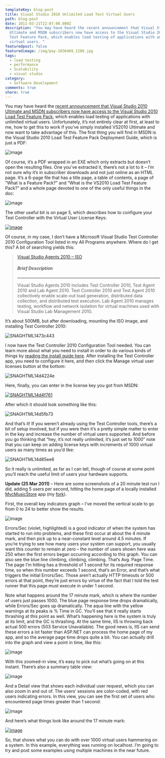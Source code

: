 ```yaml
---
templateKey: blog-post
title: Visual Studio 2010 Unlimited Load Test Virtual Users
path: blog-post
date: 2011-03-21T22:07:00.000Z
description: "You may have heard the recent announcement that Visual Studio 2010
  Ultimate and MSDN subscribers now have access to the Visual Studio 2010 Load
  Test Feature Pack, which enables load testing of applications with unlimited
  virtual users. "
featuredpost: false
featuredimage: /img/pay-1036469_1280.jpg
tags:
  - load testing
  - performance
  - Scalability
  - visual studio
category:
  - Software Development
comments: true
share: true
---
```

You may have heard the [recent announcement that Visual Studio 2010 Ultimate and MSDN subscribers now have access to the Visual Studio 2010 Load Test Feature Pack](http://blogs.msdn.com/b/vstsqualitytools/archive/2011/03/08/announcement-unlimited-load-testing-for-visual-studio-2010-ultimate-with-msdn-subscribers-now.aspx), which enables load testing of applications with unlimited virtual users. Unfortunately, it’s not entirely clear at first, at least to me, how to get this to work if you’ve simply installed VS2010 Ultimate and now want to take advantage of this. The first thing you will find in MSDN is the Visual Studio 2010 Load Test Feature Pack Deployment Guide, which is just a PDF:

![image](<> "image")

Of course, it’s a PDF wrapped in an EXE which only extracts but doesn’t open the resulting files. One you’ve extracted it, there’s not a lot to it – I’m not sure why it’s in subscriber downloads and not just online as an HTML page. It’s a 6-page file that has a title page, a table of contents, a page of “What is a Feature Pack?” and “What is the VS2010 Load Test Feature Pack?” and a whole page devoted to one of the only useful things in the doc:

![image](<> "image")

The other useful bit is on page 5, which describes how to configure your Test Controller with the Virtual User License Keys:

[![image](<> "image")](http://stevesmithblog.com/files/media/image/Windows-Live-Writer/Visual-Studio-2010-Unlimited-Load-Test-V_F1FE/image_8.png)

Of course, in my case, I don’t have a Microsoft Visual Studio Test Controller 2010 Configuration Tool listed in my All Programs anywhere. Where do I get this? A bit of searching yields this:

> [Visual Studio Agents 2010 – ISO](http://www.microsoft.com/downloads/en/details.aspx?FamilyID=a3216d2a-0530-4f6c-a7c9-0df37c54a902&displaylang=en)
>
> ##### Brief Description
>
> - - -
>
> Visual Studio Agents 2010 includes Test Controller 2010, Test Agent 2010 and Lab Agent 2010. Test Controller 2010 and Test Agent 2010 collectively enable scale-out load generation, distributed data collection, and distributed test execution. Lab Agent 2010 manages testing, workflow and network isolation for virtual machines used with Visual Studio Lab Management 2010.

It’s about 500MB, but after downloading, mounting the ISO image, and installing Test Controller 2010:

![SNAGHTML1473c443](<> "SNAGHTML1473c443")

I now have the Test Controller 2010 Configuration Tool needed. You can learn more about what you need to install in order to do various kinds of things by [reading the install guide here](http://msdn.microsoft.com/library/dd648127%28VS.100%29.aspx). After installing the Test Controller app, you need to configure it here, and then click the Manage virtual user licenses button at the bottom:

![SNAGHTML14d4224e](<> "SNAGHTML14d4224e")

Here, finally, you can enter in the license key you got from MSDN:

[![SNAGHTML14d4f761](<> "SNAGHTML14d4f761")](http://stevesmithblog.com/files/media/image/Windows-Live-Writer/Visual-Studio-2010-Unlimited-Load-Test-V_F1FE/SNAGHTML14d4f761.png)

After which it should look something like this:

![SNAGHTML14d5fb73](<> "SNAGHTML14d5fb73")

And that’s it! If you weren’t already using the Test Controller tools, there’s a bit of setup involved, but if you were then it’s a pretty simple matter to enter in the key and increase the number of virtual users supported. And before you go thinking that “hey, it’s not really unlimited, it’s just set to 1000” note that you can keep on adding license keys with increments of 1000 virtual users as many times as you’d like:

![SNAGHTML14d85ee6](<> "SNAGHTML14d85ee6")

So it really is unlimited, as far as I can tell, though of course at some point you’ll reach the useful limit of users your hardware supports.

**Update (25 Mar 2011)** – Here are some screenshots of a 20 minute test run I did, adding 5 users per second, hitting the home page of a locally installed [MvcMusicStore](http://mvcmusicstore.codeplex.com/) app (my [fork](http://mvcmusicstore.codeplex.com/SourceControl/network/Forks/ssmith/MvcMusicStoreRepositoryPattern)).

First, the overall key indicators graph – I’ve moved the vertical scale to go from 0 to 24 to better show the results.

![image](<> "image")

Errors/Sec (violet, highlighted) is a good indicator of when the system has started to run into problems, and these first occur at about the 4 minute mark, and then pick up to a near-constant level around 4.5 minutes. If you’re trying to see how many users your system can support, you usually want this counter to remain at zero – the number of users shown here was 250 when the first errors began occurring according to this graph. You can also see the blue line climbing, climbing, climbing. That’s Avg. Page Time. The page I’m hitting has a threshold of 1 second for its required response time, so when this number exceeds 1 second, that’s an Error, and that’s what triggers the initial Errors/Sec. Those aren’t actually HTTP timeouts or 500 errors at that point, they’re just errors by virtue of the fact that I told the test runner that this page must execute in under 1 second.

Note what happens around the 17 minute mark, which is where the number of users just passes 1000. The blue page response time drops dramatically, while Errors/Sec goes up dramatically. The aqua line with the yellow warnings at its peaks is % Time in GC. You’ll see that it really starts thrashing at this point as well. What’s happening here is the system is truly at its limit, and the GC is thrashing. At the same time, IIS is throwing back actual 500 errors (503 Service Unavailable). The good news is, IIS can send these errors a lot faster than ASP.NET can process the home page of my app, and so the average page time drops quite a bit. You can actually drill into the graph and view a point in time, like this:

![image](<> "image")

With this zoomed-in view, it’s easy to pick out what’s going on at this instant. There’s also a summary table view:

![image](<> "image")

And a Detail view that shows each individual user request, which you can also zoom in and out of. The users’ sessions are color-coded, with red users indicating errors. In this view, you can see the first set of users who encountered page times greater than 1 second:

![image](<> "image")

And here’s what things look like around the 17 minute mark:

[![image](<> "image")](http://stevesmithblog.com/files/media/image/Windows-Live-Writer/Visual-Studio-2010-Unlimited-Load-Test-V_F1FE/image_21.png)

So, that shows what you can do with over 1000 virtual users hammering on a system. In this example, everything was running on localhost. I’m going to try and post some examples using multiple machines in the near future.